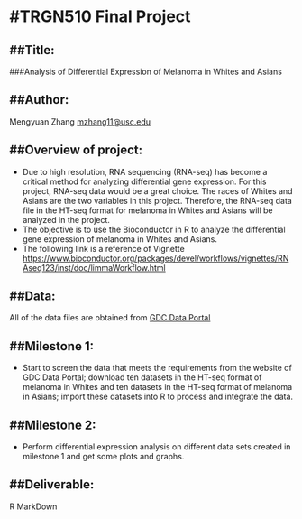 #TRGN510 Final Project
================
##Title:
------------------
###Analysis of Differential Expression of Melanoma in Whites and Asians

##Author:
----------------
Mengyuan Zhang
mzhang11@usc.edu

##Overview of project:
----------------------
* Due to high resolution, RNA sequencing (RNA-seq) has become a critical method for analyzing differential gene expression. For this project, RNA-seq data would be a great choice. The races of Whites and Asians are the two variables in this project. Therefore, the RNA-seq data file in the HT-seq format for melanoma in Whites and Asians will be analyzed in the project.
* The objective is to use the Bioconductor in R to analyze the differential gene expression of melanoma in Whites and Asians.
* The following link is a reference of Vignette https://www.bioconductor.org/packages/devel/workflows/vignettes/RNAseq123/inst/doc/limmaWorkflow.html

##Data:
------------
All of the data files are obtained from [GDC Data Portal](https://portal.gdc.cancer.gov/)

##Milestone 1:
----------------
* Start to screen the data that meets the requirements from the website of GDC Data Portal; download ten datasets in the HT-seq format of melanoma in Whites and ten datasets in the HT-seq format of melanoma in Asians; import these datasets into R to process and integrate the data.

##Milestone 2:
----------------
* Perform differential expression analysis on different data sets created in milestone 1 and get some plots and graphs.

##Deliverable:
----------------
R MarkDown
